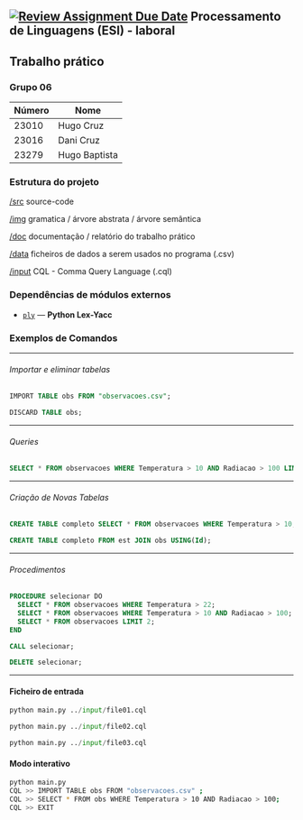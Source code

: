 [![Review Assignment Due Date](https://classroom.github.com/assets/deadline-readme-button-22041afd0340ce965d47ae6ef1cefeee28c7c493a6346c4f15d667ab976d596c.svg)](https://classroom.github.com/a/uCocwY5e)
Processamento de Linguagens (ESI) - laboral
-----

## Trabalho prático 

### Grupo  06     

| Número | Nome          |
|--------|---------------|
| 23010  | Hugo Cruz     |
| 23016  | Dani Cruz     |
| 23279  | Hugo Baptista |

### Estrutura do projeto

  [/src](./src)   source-code

  [/img](./img) gramatica / árvore abstrata / árvore semântica
  
  [/doc](./src)   documentação / relatório do trabalho prático

  [/data](./data) ficheiros de dados a serem usados no programa (.csv) 

  [/input](./input)  CQL - Comma Query Language  (.cql)

### Dependências de módulos externos 

- [`ply`](https://pypi.org/project/ply/) — **Python Lex-Yacc**


### Exemplos de Comandos 
---
###### Importar e eliminar tabelas

```sql
IMPORT TABLE obs FROM "observacoes.csv";
```

```sql
DISCARD TABLE obs;
```
---
###### Queries

```sql
SELECT * FROM observacoes WHERE Temperatura > 10 AND Radiacao > 100 LIMIT 1;
```
---
###### Criação de Novas Tabelas

```sql
CREATE TABLE completo SELECT * FROM observacoes WHERE Temperatura > 10;
```

```sql
CREATE TABLE completo FROM est JOIN obs USING(Id);
```
---
###### Procedimentos
```sql
PROCEDURE selecionar DO
  SELECT * FROM observacoes WHERE Temperatura > 22;
  SELECT * FROM observacoes WHERE Temperatura > 10 AND Radiacao > 100;
  SELECT * FROM observacoes LIMIT 2;
END
```

```sql
CALL selecionar;
```

```sql
DELETE selecionar;
```
---
#### Ficheiro de entrada

```PYTHON
python main.py ../input/file01.cql 
```

```PYTHON
python main.py ../input/file02.cql 
```

```PYTHON
python main.py ../input/file03.cql 
```

#### Modo interativo 

```bash
python main.py 
CQL >> IMPORT TABLE obs FROM "observacoes.csv" ;  
CQL >> SELECT * FROM obs WHERE Temperatura > 10 AND Radiacao > 100;
CQL >> EXIT
```







